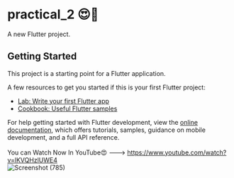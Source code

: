 # practical_2 😍📲

A new Flutter project.

## Getting Started

This project is a starting point for a Flutter application.

A few resources to get you started if this is your first Flutter project:

- [Lab: Write your first Flutter app](https://docs.flutter.dev/get-started/codelab)
- [Cookbook: Useful Flutter samples](https://docs.flutter.dev/cookbook)

For help getting started with Flutter development, view the
[online documentation](https://docs.flutter.dev/), which offers tutorials,
samples, guidance on mobile development, and a full API reference.
<br><br>
You can Watch Now In YouTube😍 ---> https://www.youtube.com/watch?v=lKVQHzlUWE4
<br>
![Screenshot (785)](https://github.com/SE-LAPS/Design-A-Splash-Screen/assets/87580847/b4a1853e-91d5-4332-9d85-0bfd08305243)
